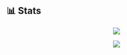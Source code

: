 ﻿## 📊 Stats

<p align="center">
  <a href="https://github.com/tomori-hikage">
    <img src="https://github-readme-stats.vercel.app/api?username=tomori-hikage&count_private=true&show_icons=true&include_all_commits=true&theme=tokyonight">
  </a>
</p>

<p align="center">
  <a href="https://github.com/tomori-hikage">
    <img src="https://github-readme-stats.vercel.app/api/top-langs/?username=tomori-hikage&theme=tokyonight">
  </a>
</p>